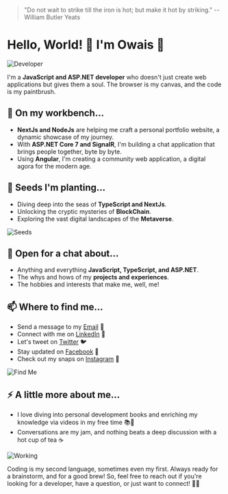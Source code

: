 <!-- QUOTE_START -->
> "Do not wait to strike till the iron is hot; but make it hot by striking."
> -- William Butler Yeats
<!-- QUOTE_END -->

# Hello, World! 👋 I'm Owais 🚀

![Developer](https://media.giphy.com/media/L8K62iTDkzGX6/giphy.gif)

I'm a **JavaScript and ASP.NET developer** who doesn't just create web applications but gives them a soul. The browser is my canvas, and the code is my paintbrush.

## 🔭 On my workbench... 

* **NextJs and NodeJs** are helping me craft a personal portfolio website, a dynamic showcase of my journey.
* With **ASP.NET Core 7 and SignalR**, I'm building a chat application that brings people together, byte by byte.
* Using **Angular**, I'm creating a community web application, a digital agora for the modern age.

## 🌱 Seeds I'm planting...

* Diving deep into the seas of **TypeScript and NextJs**.
* Unlocking the cryptic mysteries of **BlockChain**.
* Exploring the vast digital landscapes of the **Metaverse**.

![Seeds](https://media.giphy.com/media/fAnzw6YK33jMwzp5wp/giphy.gif)

## 💬 Open for a chat about...

* Anything and everything **JavaScript, TypeScript, and ASP.NET**.
* The whys and hows of my **projects and experiences**.
* The hobbies and interests that make me, well, me!

## 📫 Where to find me...

* Send a message to my [Email](mailto:owaisafsar.mail@gmail.com) 📧
* Connect with me on [LinkedIn](https://www.linkedin.com/in/imowaisafsar) 💼
* Let's tweet on [Twitter](https://twitter.com/imowaisafsar) 🐦
* Stay updated on [Facebook](https://facebook.com/imowaisafsar) 👥
* Check out my snaps on [Instagram](https://instagram.com/imowaisafsar) 📸

![Find Me](https://media.giphy.com/media/ZBQhoZC0nqknSviPqT/giphy.gif)

## ⚡ A little more about me...

* I love diving into personal development books and enriching my knowledge via videos in my free time 📚🎥
* Conversations are my jam, and nothing beats a deep discussion with a hot cup of tea ☕

![Working](https://media.giphy.com/media/ko7twHhomhk8E/giphy.gif)

Coding is my second language, sometimes even my first. Always ready for a brainstorm, and for a good brew! So, feel free to reach out if you're looking for a developer, have a question, or just want to connect! 💬👋
